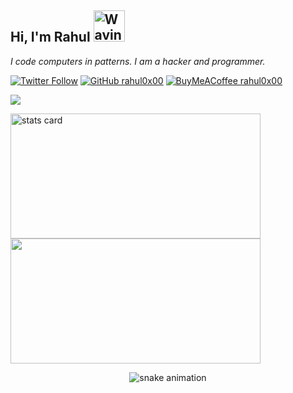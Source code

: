 <h2> Hi, I'm Rahul <img src="https://media.giphy.com/media/mGcNjsfWAjY5AEZNw6/giphy.gif" alt="Waving hand animated gif" width="50"></h2>

*I code computers in patterns. I am a hacker and programmer.*

[![Twitter Follow](https://img.shields.io/twitter/follow/0xdarksaber?style=social)](https://twitter.com/0xdarksaber)
[![GitHub rahul0x00](https://img.shields.io/github/followers/rahul0x00?label=follow%20github&style=flat)](https://github.com/rahul0x00)
[![BuyMeACoffee rahul0x00](https://img.shields.io/badge/$-support-ff69b4.svg?style=flat)](https://www.buymeacoffee.com/rahul0x00)

[![](https://visitcount.itsvg.in/api?id=rahul0x00&label=Profile%20Views&pretty=true)](https://visitcount.itsvg.in)


<img alt= "stats card" height="200px" width="400" src="https://github-readme-streak-stats.herokuapp.com/?user=rahul0x00&theme=radical">

<img height="200px" width="400" src="https://github-readme-stats.vercel.app/api?username=rahul0x00&count_private=true&theme=radical&show_icons=true" />

<p align="center">
<img src="https://user-images.githubusercontent.com/104289350/193470451-0e24f78f-30d5-4218-84f9-d730667ebb40.svg" alt="snake animation"></center>
</p>
